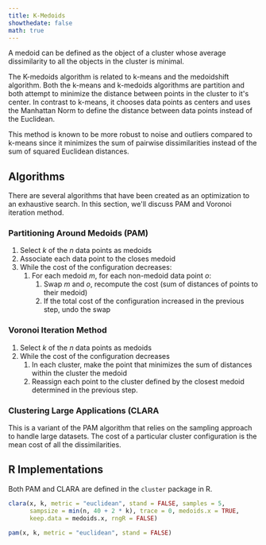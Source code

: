 ```yaml
---
title: K-Medoids
showthedate: false
math: true
---
```


A medoid can be defined as the object of a cluster whose average dissimilarity to all the objects in the cluster is minimal.

The K-medoids algorithm is related to k-means and the medoidshift algorithm. Both the k-means and k-medoids algorithms are partition and both attempt to minimize the distance between points in the cluster to it's center. In contrast to k-means, it chooses data points as centers and uses the Manhattan Norm to define the distance between data points instead of the Euclidean.

This method is known to be more robust to noise and outliers compared to k-means since it minimizes the sum of pairwise dissimilarities instead of the sum of squared Euclidean distances.

## Algorithms

There are several algorithms that have been created as an optimization to an exhaustive search. In this section, we'll discuss PAM and Voronoi iteration method.

### Partitioning Around Medoids (PAM)

1. Select $k$ of the $n$ data points as medoids
2. Associate each data point to the closes medoid
3. While the cost of the configuration decreases:
   1. For each medoid $m$, for each non-medoid data point $o$:
      1. Swap $m$ and $o$, recompute the cost (sum of distances of points to their medoid)
      2. If the total cost of the configuration increased in the previous step, undo the swap



### Voronoi Iteration Method

1. Select $k$ of the $n$ data points as medoids
2. While the cost of the configuration decreases
   1. In each cluster, make the point that minimizes the sum of distances within the cluster the medoid
   2. Reassign each point to the cluster defined by the closest medoid determined in the previous step.



### Clustering Large Applications (CLARA

This is a variant of the PAM algorithm that relies on the sampling approach to handle large datasets. The cost of a particular cluster configuration is the mean cost of all the dissimilarities.



## R Implementations

Both PAM and CLARA are defined in the `cluster` package in R.

```R
clara(x, k, metric = "euclidean", stand = FALSE, samples = 5, 
      sampsize = min(n, 40 + 2 * k), trace = 0, medoids.x = TRUE,
      keep.data = medoids.x, rngR = FALSE)
```

```R
pam(x, k, metric = "euclidean", stand = FALSE)
```

